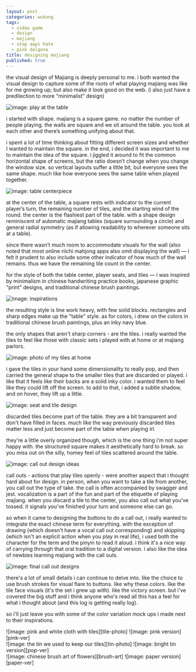 ```yaml
---
layout: post
categories: wukong
tags:
  - video game
  - design
  - majiang
  - stop aapi hate
  - pink dalgona
title: designing majiang
published: true
---
```


the visual design of Majiang is deeply personal to me. i both wanted the visual design to capture some of the roots of what playing majiang was like for me growing up; but also make it look good on the web. (i also just have a predilection to more “minimalist” design)

![image: play at the table][table-photo]

i started with shape. majiang is a square game. no matter the number of people playing. the walls are square and we sit around the table. you look at each other and there’s something unifying about that.

i spent a lot of time thinking about fitting different screen sizes and whether I wanted to maintain the square. in the end, i decided it was important to me to maintain the idea of the square. i jiggled it around to fit the common horizontal shape of screens, but the ratio doesn’t change when you change the window size. so vertical layouts suffer a little bit, but everyone sees the same shape. much like how everyone sees the same table when played together.

![image: table centerpiece][round]

<!--more-->

at the center of the table, a square rests with indicator to the current player’s turn, the remaining number of tiles, and the starting wind of the round. the center is the flashiest part of the table. with a shape design reminiscent of automatic majiang tables (square surrounding a circle) and general radial symmetry (as if allowing readability to wherever someone sits at a table).

since there wasn’t much room to accommodate visuals for the wall (also noted that most online riichi mahjong apps also omit displaying the wall) — i felt it prudent to also include some other indicator of how much of the wall remains. thus we have the remaining tile count in the center.

for the style of both the table center, player seats, and tiles — i was inspired by minimalism in chinese handwriting practice books, japanese graphic “print” designs, and traditional chinese brush paintings.

![image: inspirations][collage]

the resulting style is line work heavy, with few solid blocks. rectangles and sharp edges make up the "table" style. as for colors, i drew on the colors in traditional chinese brush paintings, plus an inky navy blue.

the only shapes that aren't sharp corners - are the tiles. i really wanted the tiles to feel like those with classic sets i played with at home or at majiang parlors.

![image: photo of my tiles at home][tile-photo]

i gave the tiles in your hand some dimensionality to really pop, and then carried the general shape to the smaller tiles that are discarded or played. i like that it feels like their backs are a solid inky color. i wanted them to feel like they could lift off the screen. to add to that, i added a subtle shadow, and on hover, they lift up a little.

![image: seat and tile design][seat]

discarded tiles become part of the table. they are a bit transparent and don't have filled in faces. much like the way previously discarded tiles matter less and just become part of the table when playing irl.

they're a little overly organized though, which is the one thing i'm not super happy with. the structured square makes it aesthetically hard to break. so you miss out on the silly, homey feel of tiles scattered around the table.

![image: call out design ideas][call-outs]

call outs - actions that play tiles openly - were another aspect that i thought hard about for design. in person, when you want to take a tile from another, you call out the type of take. the call is often accompanied by swagger and jest. vocalization is a part of the fun and part of the etiquette of playing majiang. when you discard a tile to the center, you also call out what you’ve tossed. it signals you've finished your turn and someone else can go.

so when it came to designing the buttons to do a call out, i really wanted to integrate the exact chinese term for everything. with the exception of drawing (which doesn't have a vocal call out corresponding) and skipping (which isn't an explicit action when you play in real life), i used both the character for the term and the pinyin to read it aloud. i think it's a nice way of carrying through that oral tradition to a digital version. i also like the idea of newbies learning majiang with the call outs.

![image: final call out designs][words]

there's a lot of small details i can continue to delve into. like the choice to use brush strokes for visual flare to buttons. like why these colors. like the tile face visuals (it's the set i grew up with). like the victory screen. but i've covered the big stuff and i think anyone who's read all this has a feel for what i thought about (and this log is getting really log).

so i'll just leave you with some of the color variation mock ups i made next to their inspirations.

<div class="imageGallery" markdown="1">
![image: pink and white cloth with tiles][tile-photo]
![image: pink version][pink-ver]
</div>

<div class="imageGallery" markdown="1">
![image: the tin we used to keep our tiles][tin-photo]
![image: bright tin version][pop-ver]
</div>

<div class="imageGallery" markdown="1">
![image: chinese brush art of flowers][brush-art]
![image: paper version][paper-ver]
</div>

[table-photo]: {{site.baseurl}}/assets/majiang-20210326/majiang-20210326-1.png
[round]: {{site.baseurl}}/assets/majiang-20210326/majiang-20210326-2.png
[collage]: {{site.baseurl}}/assets/majiang-20210326/majiang-20210326-3.png
[tile-photo]: {{site.baseurl}}/assets/majiang-20210326/majiang-20210326-4.png
[seat]: {{site.baseurl}}/assets/majiang-20210326/majiang-20210326-5.png
[call-outs]: {{site.baseurl}}/assets/majiang-20210326/majiang-20210326-6.png
[words]: {{site.baseurl}}/assets/majiang-20210326/majiang-20210326-7.png
[pink-ver]: {{site.baseurl}}/assets/majiang-20210326/majiang-20210326-8.png
[tin-photo]: {{site.baseurl}}/assets/majiang-20210326/majiang-20210326-9.png
[pop-ver]: {{site.baseurl}}/assets/majiang-20210326/majiang-20210326-10.png
[brush-art]: {{site.baseurl}}/assets/majiang-20210326/majiang-20210326-11.png
[paper-ver]: {{site.baseurl}}/assets/majiang-20210326/majiang-20210326-12.png
